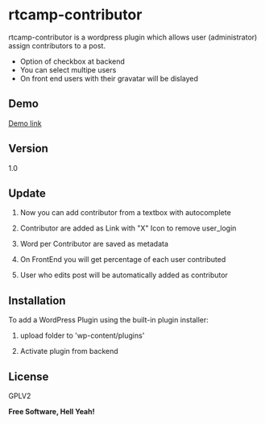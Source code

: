rtcamp-contributor
=========

rtcamp-contributor is a wordpress plugin which allows user (administrator) assign contributors to a post.

  - Option of checkbox at backend
  - You can select multipe users
  - On front end users with their gravatar will be dislayed

Demo
----
[Demo link]

Version
----

1.0

Update
-------
1) Now you can add contributor from a textbox with autocomplete

2) Contributor are added as Link with "X" Icon to remove user_login

3) Word per Contributor are saved as metadata

4) On FrontEnd you will get percentage of each user contributed 

5) User who edits post will be automatically added as contributor


Installation
--------------

To add a WordPress Plugin using the built-in plugin installer:

1) upload folder to 'wp-content/plugins'

2) Activate plugin from backend


License
----

GPLV2


**Free Software, Hell Yeah!**

[Demo link]:http://rtcampassignment.webege.com/rtcamp-contributor-demo/
